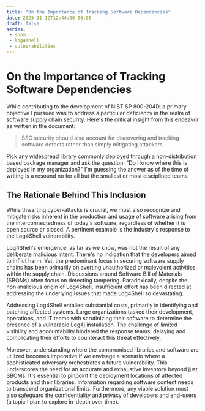 ```yaml
---
title: "On the Importance of Tracking Software Dependencies"
date: 2023-11-12T12:44:00-06:00
draft: false
series:
 - sbom
 - log4shell
 - vulnerabilities
---
```

# On the Importance of Tracking Software Dependencies

While contributing to the development of NIST SP 800-204D, a primary objective I pursued was to address a particular deficiency in the realm of software supply chain security. Here's the critical insight from this endeavor as written in the document:

> SSC security should also account for discovering and tracking software defects rather than simply mitigating attackers.

Pick any widespread library commonly deployed through a non-distribution based package manager and ask the question: "Do I know where this is deployed in my organization?" I'm guessing the answer as of the time of writing is a resound no for all but the smallest or most disciplined teams.

## The Rationale Behind This Inclusion

While thwarting cyber-attacks is crucial, we must also recognize and mitigate risks inherent in the production and usage of software arising from the interconnectedness of today's software, regardless of whether it is open source or closed. A pertinent example is the industry's response to the Log4Shell vulnerability.

Log4Shell's emergence, as far as we know, was not the result of any deliberate malicious intent. There's no indication that the developers aimed to inflict harm. Yet, the predominant focus in securing software supply chains has been primarily on averting unauthorized or malevolent activities within the supply chain. Discussions around Software Bill of Materials (SBOMs) often focus on detecting tampering. Paradoxically, despite the non-malicious origin of Log4Shell, insufficient effort has been directed at addressing the underlying issues that made Log4Shell so devastating.

Addressing Log4Shell entailed substantial costs, primarily in identifying and patching affected systems. Large organizations tasked their development, operations, and IT teams with scrutinizing their software to determine the presence of a vulnerable Log4j installation. The challenge of limited visibility and accountability hindered the response teams, delaying and complicating their efforts to counteract this threat effectively.

Moreover, understanding where the compromised libraries and software are utilized becomes imperative if we envisage a scenario where a sophisticated adversary orchestrates a future vulnerability. This underscores the need for an accurate and exhaustive inventory beyond just SBOMs. It's essential to pinpoint the deployment locations of affected products and their libraries. Information regarding software content needs to transcend organizational limits. Furthermore, any viable solution must also safeguard the confidentiality and privacy of developers and end-users (a topic I plan to explore in-depth over time).
